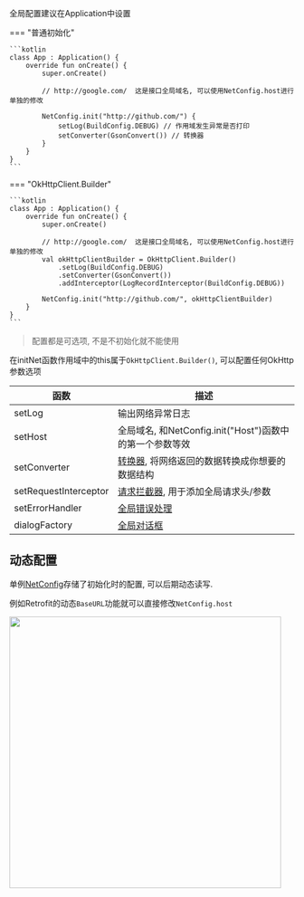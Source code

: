 全局配置建议在Application中设置

=== "普通初始化"

    ```kotlin
    class App : Application() {
        override fun onCreate() {
            super.onCreate()

            // http://google.com/  这是接口全局域名, 可以使用NetConfig.host进行单独的修改

            NetConfig.init("http://github.com/") {
                setLog(BuildConfig.DEBUG) // 作用域发生异常是否打印
                setConverter(GsonConvert()) // 转换器
            }
        }
    }
    ```

=== "OkHttpClient.Builder"

    ```kotlin
    class App : Application() {
        override fun onCreate() {
            super.onCreate()

            // http://google.com/  这是接口全局域名, 可以使用NetConfig.host进行单独的修改
            val okHttpClientBuilder = OkHttpClient.Builder()
                .setLog(BuildConfig.DEBUG)
                .setConverter(GsonConvert())
                .addInterceptor(LogRecordInterceptor(BuildConfig.DEBUG))

            NetConfig.init("http://github.com/", okHttpClientBuilder)
        }
    }
    ```

> 配置都是可选项, 不是不初始化就不能使用

在initNet函数作用域中的this属于`OkHttpClient.Builder()`, 可以配置任何OkHttp参数选项

| 函数 | 描述 |
|-|-|
| setLog | 输出网络异常日志 |
| setHost | 全局域名, 和NetConfig.init("Host")函数中的第一个参数等效 |
| setConverter | [转换器](converter.md), 将网络返回的数据转换成你想要的数据结构 |
| setRequestInterceptor | [请求拦截器](interceptor.md), 用于添加全局请求头/参数 |
| setErrorHandler | [全局错误处理](error-handle.md) |
| dialogFactory | [全局对话框](auto-dialog.md) |

## 动态配置

单例[NetConfig](api/-net/com.drake.net/-net-config/index.html)存储了初始化时的配置, 可以后期动态读写.

例如Retrofit的动态`BaseURL`功能就可以直接修改`NetConfig.host`

<img src="https://i.imgur.com/gOhMDUZ.png" width="480"/>

